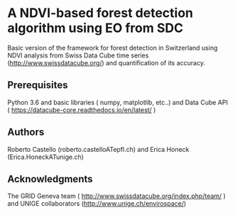 # A NDVI-based forest detection algorithm using EO from SDC

Basic version of the framework for forest detection in Switzerland using NDVI analysis from Swiss Data Cube time series (http://www.swissdatacube.org/) and quantification of its accuracy.

## Prerequisites

Python 3.6 and basic libraries ( numpy, matplotlib, etc..) and Data Cube API ( https://datacube-core.readthedocs.io/en/latest/ )

## Authors

Roberto Castello (roberto.castelloATepfl.ch)  and Erica Honeck (Erica.HoneckATunige.ch)

## Acknowledgments

The GRID Geneva team ( http://www.swissdatacube.org/index.php/team/ ) and UNIGE collaborators (http://www.unige.ch/envirospace/) 